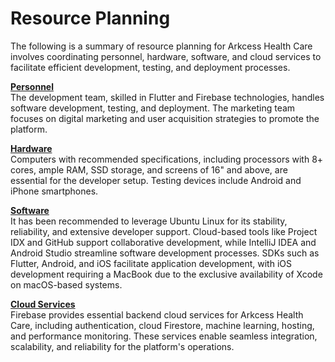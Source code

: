 # Resource Planning

The following is a summary of resource planning for Arkcess Health Care involves coordinating personnel, hardware,
software, and cloud services to facilitate efficient development, testing, and deployment processes.

[**Personnel**](Personnel.md)\
The development team, skilled in Flutter and Firebase technologies, handles software development, testing, and
deployment. The marketing team focuses on digital marketing and user acquisition strategies to promote the platform.

[**Hardware**](Hardware.md)\
Computers with recommended specifications, including processors with 8+ cores, ample RAM, SSD storage, and screens of
16" and above, are essential for the developer setup. Testing devices include Android and iPhone smartphones.

[**Software**](Software.md)\
It has been recommended to leverage Ubuntu Linux for its stability, reliability, and extensive developer support.
Cloud-based tools like Project IDX and GitHub support collaborative development, while IntelliJ IDEA and Android Studio
streamline software development processes. SDKs such as Flutter, Android, and iOS facilitate application development,
with iOS development requiring a MacBook due to the exclusive availability of Xcode on macOS-based systems.

[**Cloud Services**](CloudServices.md)\
Firebase provides essential backend cloud services for Arkcess Health Care, including authentication, cloud Firestore,
machine learning, hosting, and performance monitoring. These services enable seamless integration, scalability, and
reliability for the platform's operations.

